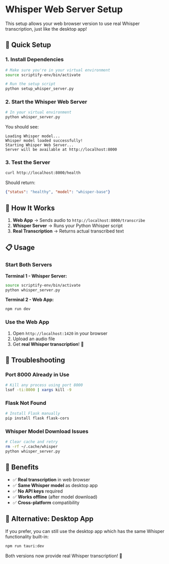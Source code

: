# Whisper Web Server Setup

This setup allows your web browser version to use real Whisper transcription, just like the desktop app!

## 🚀 Quick Setup

### 1. Install Dependencies
```bash
# Make sure you're in your virtual environment
source scriptify-env/bin/activate

# Run the setup script
python setup_whisper_server.py
```

### 2. Start the Whisper Web Server
```bash
# In your virtual environment
python whisper_server.py
```

You should see:
```
Loading Whisper model...
Whisper model loaded successfully!
Starting Whisper Web Server...
Server will be available at http://localhost:8000
```

### 3. Test the Server
```bash
curl http://localhost:8000/health
```

Should return:
```json
{"status": "healthy", "model": "whisper-base"}
```

## 🎯 How It Works

1. **Web App** → Sends audio to `http://localhost:8000/transcribe`
2. **Whisper Server** → Runs your Python Whisper script
3. **Real Transcription** → Returns actual transcribed text

## 📋 Usage

### Start Both Servers

**Terminal 1 - Whisper Server:**
```bash
source scriptify-env/bin/activate
python whisper_server.py
```

**Terminal 2 - Web App:**
```bash
npm run dev
```

### Use the Web App

1. Open `http://localhost:1420` in your browser
2. Upload an audio file
3. Get **real Whisper transcription**! 🎉

## 🔧 Troubleshooting

### Port 8000 Already in Use
```bash
# Kill any process using port 8000
lsof -ti:8000 | xargs kill -9
```

### Flask Not Found
```bash
# Install Flask manually
pip install flask flask-cors
```

### Whisper Model Download Issues
```bash
# Clear cache and retry
rm -rf ~/.cache/whisper
python whisper_server.py
```

## 🎉 Benefits

- ✅ **Real transcription** in web browser
- ✅ **Same Whisper model** as desktop app
- ✅ **No API keys** required
- ✅ **Works offline** (after model download)
- ✅ **Cross-platform** compatibility

## 🔄 Alternative: Desktop App

If you prefer, you can still use the desktop app which has the same Whisper functionality built-in:

```bash
npm run tauri:dev
```

Both versions now provide real Whisper transcription! 🎯 